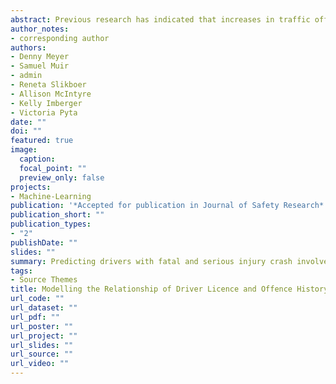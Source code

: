 ```yaml
---
abstract: Previous research has indicated that increases in traffic offences are linked to increased crash involvement rates, making reductions in offending an appropriate measure for evaluating road safety interventions in the short-term. However, the extent to which traffic offending predicts fatal and serious injury (FSI) crash involvement risk is not well established, prompting this new Victorian (Australia) study.  A preliminary cluster analysis was performed to describe the offence data and assess FSI crash involvement risk for each cluster. While controlling demographic and licensing variables the key traffic offences that predict future FSI crash involvement were identified. The large sample size allowed the use of machine learning methods such as random forests, gradient boosting and Least Absolute Shrinkage and Selection Operator (LASSO) regression.  This was done for the all driver sample and five sometimes overlapping groups of drivers; the young, the elderly, and those with a motorcycle licence, a heavy vehicle licence endorsement and,or a history of licence bans. With the exception of the group of drivers who had a history of bans, offence history significantly improved the accuracy of models predicting future FSI crash involvement using demographic and licensing data, suggesting that traffic offences may be an important factor to consider when analysing FSI crash involvement risk and the effects of road safety countermeasures.  The models are helpful for identifying driver groups to target with further road safety countermeasures and for showing that machine learning methods have an important role to play in research of this nature. This research indicates with whom road safety interventions should particularly be applied. Changes to driver demerit policies to better target offences related to FSI crash involvement and repeat traffic offenders who are at greater risk of FSI crash involvement are recommended. 
author_notes:
- corresponding author 
authors:
- Denny Meyer
- Samuel Muir
- admin
- Reneta Slikboer
- Allison McIntyre
- Kelly Imberger
- Victoria Pyta
date: ""
doi: ""
featured: true
image:
  caption: 
  focal_point: ""
  preview_only: false
projects: 
- Machine-Learning
publication: '*Accepted for publication in Journal of Safety Research*'
publication_short: ""
publication_types:
- "2"
publishDate: ""
slides: ""
summary: Predicting drivers with fatal and serious injury crash involvement using their offence history
tags:
- Source Themes
title: Modelling the Relationship of Driver Licence and Offence History with Fatal and Serious Injury Crash Involvement 
url_code: ""
url_dataset: ""
url_pdf: ""
url_poster: ""
url_project: ""
url_slides: ""
url_source: ""
url_video: ""
---
```



